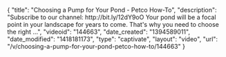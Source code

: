 {
    "title": "Choosing a Pump for Your Pond - Petco How-To",
    "description": "Subscribe to our channel: http:\/\/bit.ly\/12dY9oO Your pond will be a focal point in your landscape for years to come. That's why you need to choose the right ...",
    "videoid": "144663",
    "date_created": "1394589011",
    "date_modified": "1418181173",
    "type": "captivate",
    "layout": "video",
    "url": "\/v\/choosing-a-pump-for-your-pond-petco-how-to\/144663"
}